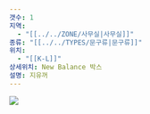 ```yaml
---
갯수: 1
지역:
  - "[[../../ZONE/사무실|사무실]]"
종류: "[[../../TYPES/문구류|문구류]]"
위치:
  - "[[K-L]]"
상세위치: New Balance 박스
설명: 지유꺼
---
```

![](http://192.168.50.22/images/240821_IMG_0020.jpg)
